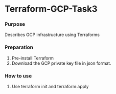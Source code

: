 # Terraform-GCP-Task3

### Purpose
Describes GCP infrastructure using Terraforms

### Preparation
1. Pre-install Terraform
2. Download the GCP private key file in json format. 


### How to use
1. Use terraform init and terraform apply
